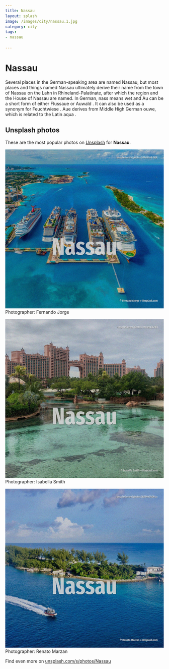 ```yaml
---
title: Nassau
layout: splash
image: /images/city/nassau.1.jpg
category: city
tags:
- nassau

---
```

# Nassau

Several places in the German-speaking area are named Nassau, but most places and things named  Nassau ultimately derive their name from the town of Nassau on the Lahn in Rhineland-Palatinate,  after which the region and the House of Nassau are named. In German, nass means wet and Au  can be a short form of either Flussaue  or Auwald . It can also be used as a synonym for Feuchtwiese . Aue derives from Middle High German ouwe, which is related to the Latin aqua .  

 
## Unsplash photos
These are the most popular photos on [Unsplash](https://unsplash.com) for **Nassau**.
 
![Nassau](/images/city/nassau.1.jpg)
Photographer:  Fernando Jorge
 
![Nassau](/images/city/nassau.2.jpg)
Photographer:  Isabella Smith
 
![Nassau](/images/city/nassau.3.jpg)
Photographer:  Renato Marzan
 
Find even more on [unsplash.com/s/photos/Nassau](https://unsplash.com/s/photos/Nassau)
 
